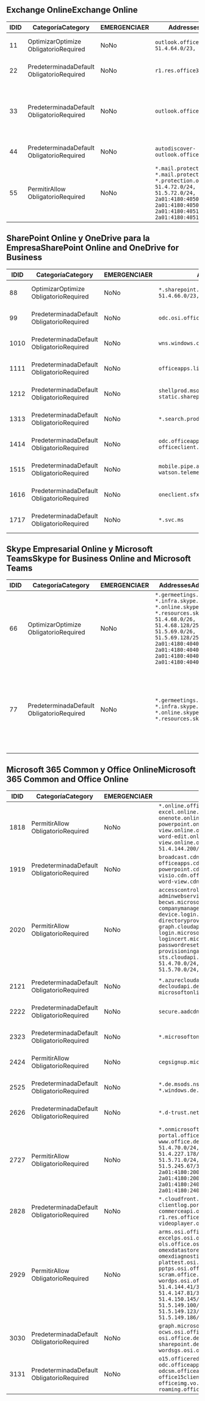 <!--THIS FILE IS AUTOMATICALLY GENERATED. MANUAL CHANGES WILL BE OVERWRITTEN.-->
<!--Please contact the Office 365 Endpoints team with any questions.-->
<!--Germany endpoints version 2018082900-->
<!--File generated 2018-08-29 22:00:12.0812-->

## <a name="exchange-online"></a><span data-ttu-id="c0b0e-101">Exchange Online</span><span class="sxs-lookup"><span data-stu-id="c0b0e-101">Exchange Online</span></span>

<span data-ttu-id="c0b0e-102">ID</span><span class="sxs-lookup"><span data-stu-id="c0b0e-102">ID</span></span> | <span data-ttu-id="c0b0e-103">Categoría</span><span class="sxs-lookup"><span data-stu-id="c0b0e-103">Category</span></span> | <span data-ttu-id="c0b0e-104">EMERGENCIA</span><span class="sxs-lookup"><span data-stu-id="c0b0e-104">ER</span></span> | <span data-ttu-id="c0b0e-105">Addresses</span><span class="sxs-lookup"><span data-stu-id="c0b0e-105">Addresses</span></span> | <span data-ttu-id="c0b0e-106">Puertos</span><span class="sxs-lookup"><span data-stu-id="c0b0e-106">Ports</span></span>
-- | -------------------- | -- | ----------------------------------------------------------------------------------------------------------------------------------------------------------------------------------------------------------------------------------------------------- | -------------------------------
<span data-ttu-id="c0b0e-107">1</span><span class="sxs-lookup"><span data-stu-id="c0b0e-107">1</span></span> | <span data-ttu-id="c0b0e-108">Optimizar</span><span class="sxs-lookup"><span data-stu-id="c0b0e-108">Optimize</span></span><BR><span data-ttu-id="c0b0e-109">Obligatorio</span><span class="sxs-lookup"><span data-stu-id="c0b0e-109">Required</span></span> | <span data-ttu-id="c0b0e-110">No</span><span class="sxs-lookup"><span data-stu-id="c0b0e-110">No</span></span> | `outlook.office.de`<BR>`51.4.64.0/23, 51.5.64.0/23` | <span data-ttu-id="c0b0e-111">**TCP:** 443, 80</span><span class="sxs-lookup"><span data-stu-id="c0b0e-111">**TCP:** 443, 80</span></span>
<span data-ttu-id="c0b0e-112">2</span><span class="sxs-lookup"><span data-stu-id="c0b0e-112">2</span></span> | <span data-ttu-id="c0b0e-113">Predeterminada</span><span class="sxs-lookup"><span data-stu-id="c0b0e-113">Default</span></span><BR><span data-ttu-id="c0b0e-114">Obligatorio</span><span class="sxs-lookup"><span data-stu-id="c0b0e-114">Required</span></span> | <span data-ttu-id="c0b0e-115">No</span><span class="sxs-lookup"><span data-stu-id="c0b0e-115">No</span></span> | `r1.res.office365.com` | <span data-ttu-id="c0b0e-116">**TCP:** 443, 80</span><span class="sxs-lookup"><span data-stu-id="c0b0e-116">**TCP:** 443, 80</span></span>
<span data-ttu-id="c0b0e-117">3</span><span class="sxs-lookup"><span data-stu-id="c0b0e-117">3</span></span> | <span data-ttu-id="c0b0e-118">Predeterminada</span><span class="sxs-lookup"><span data-stu-id="c0b0e-118">Default</span></span><BR><span data-ttu-id="c0b0e-119">Obligatorio</span><span class="sxs-lookup"><span data-stu-id="c0b0e-119">Required</span></span> | <span data-ttu-id="c0b0e-120">No</span><span class="sxs-lookup"><span data-stu-id="c0b0e-120">No</span></span> | `outlook.office.de` | <span data-ttu-id="c0b0e-121">**TCP:** 143, 25, 587, 993, 995</span><span class="sxs-lookup"><span data-stu-id="c0b0e-121">**TCP:** 143, 25, 587, 993, 995</span></span>
<span data-ttu-id="c0b0e-122">4</span><span class="sxs-lookup"><span data-stu-id="c0b0e-122">4</span></span> | <span data-ttu-id="c0b0e-123">Predeterminada</span><span class="sxs-lookup"><span data-stu-id="c0b0e-123">Default</span></span><BR><span data-ttu-id="c0b0e-124">Obligatorio</span><span class="sxs-lookup"><span data-stu-id="c0b0e-124">Required</span></span> | <span data-ttu-id="c0b0e-125">No</span><span class="sxs-lookup"><span data-stu-id="c0b0e-125">No</span></span> | `autodiscover-outlook.office.de` | <span data-ttu-id="c0b0e-126">**TCP:** 443, 80</span><span class="sxs-lookup"><span data-stu-id="c0b0e-126">**TCP:** 443, 80</span></span>
<span data-ttu-id="c0b0e-127">5</span><span class="sxs-lookup"><span data-stu-id="c0b0e-127">5</span></span> | <span data-ttu-id="c0b0e-128">Permitir</span><span class="sxs-lookup"><span data-stu-id="c0b0e-128">Allow</span></span><BR><span data-ttu-id="c0b0e-129">Obligatorio</span><span class="sxs-lookup"><span data-stu-id="c0b0e-129">Required</span></span> | <span data-ttu-id="c0b0e-130">No</span><span class="sxs-lookup"><span data-stu-id="c0b0e-130">No</span></span> | `*.mail.protection.outlook.de, *.mail.protection.outlook.de, *.protection.outlook.de`<BR>`51.4.72.0/24, 51.4.80.0/27, 51.5.72.0/24, 51.5.80.0/27, 2a01:4180:4050:400::/64, 2a01:4180:4050:800::/64, 2a01:4180:4051:400::/64, 2a01:4180:4051:800::/64` | <span data-ttu-id="c0b0e-131">**TCP:** 25, 443</span><span class="sxs-lookup"><span data-stu-id="c0b0e-131">**TCP:** 25, 443</span></span>

## <a name="sharepoint-online-and-onedrive-for-business"></a><span data-ttu-id="c0b0e-132">SharePoint Online y OneDrive para la Empresa</span><span class="sxs-lookup"><span data-stu-id="c0b0e-132">SharePoint Online and OneDrive for Business</span></span>

<span data-ttu-id="c0b0e-133">ID</span><span class="sxs-lookup"><span data-stu-id="c0b0e-133">ID</span></span> | <span data-ttu-id="c0b0e-134">Categoría</span><span class="sxs-lookup"><span data-stu-id="c0b0e-134">Category</span></span> | <span data-ttu-id="c0b0e-135">EMERGENCIA</span><span class="sxs-lookup"><span data-stu-id="c0b0e-135">ER</span></span> | <span data-ttu-id="c0b0e-136">Addresses</span><span class="sxs-lookup"><span data-stu-id="c0b0e-136">Addresses</span></span> | <span data-ttu-id="c0b0e-137">Puertos</span><span class="sxs-lookup"><span data-stu-id="c0b0e-137">Ports</span></span>
-- | -------------------- | -- | ------------------------------------------------------------------------------ | ----------------
<span data-ttu-id="c0b0e-138">8</span><span class="sxs-lookup"><span data-stu-id="c0b0e-138">8</span></span> | <span data-ttu-id="c0b0e-139">Optimizar</span><span class="sxs-lookup"><span data-stu-id="c0b0e-139">Optimize</span></span><BR><span data-ttu-id="c0b0e-140">Obligatorio</span><span class="sxs-lookup"><span data-stu-id="c0b0e-140">Required</span></span> | <span data-ttu-id="c0b0e-141">No</span><span class="sxs-lookup"><span data-stu-id="c0b0e-141">No</span></span> | `*.sharepoint.de`<BR>`51.4.66.0/23, 51.5.66.0/23` | <span data-ttu-id="c0b0e-142">**TCP:** 443, 80</span><span class="sxs-lookup"><span data-stu-id="c0b0e-142">**TCP:** 443, 80</span></span>
<span data-ttu-id="c0b0e-143">9</span><span class="sxs-lookup"><span data-stu-id="c0b0e-143">9</span></span> | <span data-ttu-id="c0b0e-144">Predeterminada</span><span class="sxs-lookup"><span data-stu-id="c0b0e-144">Default</span></span><BR><span data-ttu-id="c0b0e-145">Obligatorio</span><span class="sxs-lookup"><span data-stu-id="c0b0e-145">Required</span></span> | <span data-ttu-id="c0b0e-146">No</span><span class="sxs-lookup"><span data-stu-id="c0b0e-146">No</span></span> | `odc.osi.office.de` | <span data-ttu-id="c0b0e-147">**TCP:** 443, 80</span><span class="sxs-lookup"><span data-stu-id="c0b0e-147">**TCP:** 443, 80</span></span>
<span data-ttu-id="c0b0e-148">10</span><span class="sxs-lookup"><span data-stu-id="c0b0e-148">10</span></span> | <span data-ttu-id="c0b0e-149">Predeterminada</span><span class="sxs-lookup"><span data-stu-id="c0b0e-149">Default</span></span><BR><span data-ttu-id="c0b0e-150">Obligatorio</span><span class="sxs-lookup"><span data-stu-id="c0b0e-150">Required</span></span> | <span data-ttu-id="c0b0e-151">No</span><span class="sxs-lookup"><span data-stu-id="c0b0e-151">No</span></span> | `wns.windows.com` | <span data-ttu-id="c0b0e-152">**TCP:** 443, 80</span><span class="sxs-lookup"><span data-stu-id="c0b0e-152">**TCP:** 443, 80</span></span>
<span data-ttu-id="c0b0e-153">11</span><span class="sxs-lookup"><span data-stu-id="c0b0e-153">11</span></span> | <span data-ttu-id="c0b0e-154">Predeterminada</span><span class="sxs-lookup"><span data-stu-id="c0b0e-154">Default</span></span><BR><span data-ttu-id="c0b0e-155">Obligatorio</span><span class="sxs-lookup"><span data-stu-id="c0b0e-155">Required</span></span> | <span data-ttu-id="c0b0e-156">No</span><span class="sxs-lookup"><span data-stu-id="c0b0e-156">No</span></span> | `officeapps.live.com` | <span data-ttu-id="c0b0e-157">**TCP:** 443, 80</span><span class="sxs-lookup"><span data-stu-id="c0b0e-157">**TCP:** 443, 80</span></span>
<span data-ttu-id="c0b0e-158">12</span><span class="sxs-lookup"><span data-stu-id="c0b0e-158">12</span></span> | <span data-ttu-id="c0b0e-159">Predeterminada</span><span class="sxs-lookup"><span data-stu-id="c0b0e-159">Default</span></span><BR><span data-ttu-id="c0b0e-160">Obligatorio</span><span class="sxs-lookup"><span data-stu-id="c0b0e-160">Required</span></span> | <span data-ttu-id="c0b0e-161">No</span><span class="sxs-lookup"><span data-stu-id="c0b0e-161">No</span></span> | `shellprod.msocdn.de, spoprod-a.akamaihd.net, static.sharepointonline.com` | <span data-ttu-id="c0b0e-162">**TCP:** 443, 80</span><span class="sxs-lookup"><span data-stu-id="c0b0e-162">**TCP:** 443, 80</span></span>
<span data-ttu-id="c0b0e-163">13</span><span class="sxs-lookup"><span data-stu-id="c0b0e-163">13</span></span> | <span data-ttu-id="c0b0e-164">Predeterminada</span><span class="sxs-lookup"><span data-stu-id="c0b0e-164">Default</span></span><BR><span data-ttu-id="c0b0e-165">Obligatorio</span><span class="sxs-lookup"><span data-stu-id="c0b0e-165">Required</span></span> | <span data-ttu-id="c0b0e-166">No</span><span class="sxs-lookup"><span data-stu-id="c0b0e-166">No</span></span> | `*.search.production.de.azuretrafficmanager.de` | <span data-ttu-id="c0b0e-167">**TCP:** 443</span><span class="sxs-lookup"><span data-stu-id="c0b0e-167">**TCP:** 443</span></span>
<span data-ttu-id="c0b0e-168">14</span><span class="sxs-lookup"><span data-stu-id="c0b0e-168">14</span></span> | <span data-ttu-id="c0b0e-169">Predeterminada</span><span class="sxs-lookup"><span data-stu-id="c0b0e-169">Default</span></span><BR><span data-ttu-id="c0b0e-170">Obligatorio</span><span class="sxs-lookup"><span data-stu-id="c0b0e-170">Required</span></span> | <span data-ttu-id="c0b0e-171">No</span><span class="sxs-lookup"><span data-stu-id="c0b0e-171">No</span></span> | `odc.officeapps.live.com, officeclient.microsoft.com` | <span data-ttu-id="c0b0e-172">**TCP:** 443, 80</span><span class="sxs-lookup"><span data-stu-id="c0b0e-172">**TCP:** 443, 80</span></span>
<span data-ttu-id="c0b0e-173">15</span><span class="sxs-lookup"><span data-stu-id="c0b0e-173">15</span></span> | <span data-ttu-id="c0b0e-174">Predeterminada</span><span class="sxs-lookup"><span data-stu-id="c0b0e-174">Default</span></span><BR><span data-ttu-id="c0b0e-175">Obligatorio</span><span class="sxs-lookup"><span data-stu-id="c0b0e-175">Required</span></span> | <span data-ttu-id="c0b0e-176">No</span><span class="sxs-lookup"><span data-stu-id="c0b0e-176">No</span></span> | `mobile.pipe.aria.microsoft.com, ssw.live.com, watson.telemetry.microsoft.com` | <span data-ttu-id="c0b0e-177">**TCP:** 443, 80</span><span class="sxs-lookup"><span data-stu-id="c0b0e-177">**TCP:** 443, 80</span></span>
<span data-ttu-id="c0b0e-178">16</span><span class="sxs-lookup"><span data-stu-id="c0b0e-178">16</span></span> | <span data-ttu-id="c0b0e-179">Predeterminada</span><span class="sxs-lookup"><span data-stu-id="c0b0e-179">Default</span></span><BR><span data-ttu-id="c0b0e-180">Obligatorio</span><span class="sxs-lookup"><span data-stu-id="c0b0e-180">Required</span></span> | <span data-ttu-id="c0b0e-181">No</span><span class="sxs-lookup"><span data-stu-id="c0b0e-181">No</span></span> | `oneclient.sfx.ms` | <span data-ttu-id="c0b0e-182">**TCP:** 443, 80</span><span class="sxs-lookup"><span data-stu-id="c0b0e-182">**TCP:** 443, 80</span></span>
<span data-ttu-id="c0b0e-183">17</span><span class="sxs-lookup"><span data-stu-id="c0b0e-183">17</span></span> | <span data-ttu-id="c0b0e-184">Predeterminada</span><span class="sxs-lookup"><span data-stu-id="c0b0e-184">Default</span></span><BR><span data-ttu-id="c0b0e-185">Obligatorio</span><span class="sxs-lookup"><span data-stu-id="c0b0e-185">Required</span></span> | <span data-ttu-id="c0b0e-186">No</span><span class="sxs-lookup"><span data-stu-id="c0b0e-186">No</span></span> | `*.svc.ms` | <span data-ttu-id="c0b0e-187">**TCP:** 443, 80</span><span class="sxs-lookup"><span data-stu-id="c0b0e-187">**TCP:** 443, 80</span></span>

## <a name="skype-for-business-online-and-microsoft-teams"></a><span data-ttu-id="c0b0e-188">Skype Empresarial Online y Microsoft Teams</span><span class="sxs-lookup"><span data-stu-id="c0b0e-188">Skype for Business Online and Microsoft Teams</span></span>

<span data-ttu-id="c0b0e-189">ID</span><span class="sxs-lookup"><span data-stu-id="c0b0e-189">ID</span></span> | <span data-ttu-id="c0b0e-190">Categoría</span><span class="sxs-lookup"><span data-stu-id="c0b0e-190">Category</span></span> | <span data-ttu-id="c0b0e-191">EMERGENCIA</span><span class="sxs-lookup"><span data-stu-id="c0b0e-191">ER</span></span> | <span data-ttu-id="c0b0e-192">Addresses</span><span class="sxs-lookup"><span data-stu-id="c0b0e-192">Addresses</span></span> | <span data-ttu-id="c0b0e-193">Puertos</span><span class="sxs-lookup"><span data-stu-id="c0b0e-193">Ports</span></span>
-- | -------------------- | -- | ----------------------------------------------------------------------------------------------------------------------------------------------------------------------------------------------------------------------------------------------- | --------------------------------------------------
<span data-ttu-id="c0b0e-194">6</span><span class="sxs-lookup"><span data-stu-id="c0b0e-194">6</span></span> | <span data-ttu-id="c0b0e-195">Optimizar</span><span class="sxs-lookup"><span data-stu-id="c0b0e-195">Optimize</span></span><BR><span data-ttu-id="c0b0e-196">Obligatorio</span><span class="sxs-lookup"><span data-stu-id="c0b0e-196">Required</span></span> | <span data-ttu-id="c0b0e-197">No</span><span class="sxs-lookup"><span data-stu-id="c0b0e-197">No</span></span> | `*.germeetings.skype.de, *.infra.skype.de, *.online.skype.de, *.resources.skype.de`<BR>`51.4.68.0/26, 51.4.68.128/25, 51.5.69.0/26, 51.5.69.128/25, 2a01:4180:4040:1::/64, 2a01:4180:4040:2::/64, 2a01:4180:4040:7::/64, 2a01:4180:4040:8::/64` | <span data-ttu-id="c0b0e-198">**TCP:** 443, 80</span><span class="sxs-lookup"><span data-stu-id="c0b0e-198">**TCP:** 443, 80</span></span><BR><span data-ttu-id="c0b0e-199">**UDP:** 3478</span><span class="sxs-lookup"><span data-stu-id="c0b0e-199">**UDP:** 3478</span></span>
<span data-ttu-id="c0b0e-200">7</span><span class="sxs-lookup"><span data-stu-id="c0b0e-200">7</span></span> | <span data-ttu-id="c0b0e-201">Predeterminada</span><span class="sxs-lookup"><span data-stu-id="c0b0e-201">Default</span></span><BR><span data-ttu-id="c0b0e-202">Obligatorio</span><span class="sxs-lookup"><span data-stu-id="c0b0e-202">Required</span></span> | <span data-ttu-id="c0b0e-203">No</span><span class="sxs-lookup"><span data-stu-id="c0b0e-203">No</span></span> | `*.germeetings.skype.de, *.infra.skype.de, *.online.skype.de, *.resources.skype.de` | <span data-ttu-id="c0b0e-204">**TCP:** 5061, 50000-59999</span><span class="sxs-lookup"><span data-stu-id="c0b0e-204">**TCP:** 5061, 50000-59999</span></span><BR><span data-ttu-id="c0b0e-205">**UDP:** 50000-59999</span><span class="sxs-lookup"><span data-stu-id="c0b0e-205">**UDP:** 50000-59999</span></span>

## <a name="microsoft-365-common-and-office-online"></a><span data-ttu-id="c0b0e-206">Microsoft 365 Common y Office Online</span><span class="sxs-lookup"><span data-stu-id="c0b0e-206">Microsoft 365 Common and Office Online</span></span>

<span data-ttu-id="c0b0e-207">ID</span><span class="sxs-lookup"><span data-stu-id="c0b0e-207">ID</span></span> | <span data-ttu-id="c0b0e-208">Categoría</span><span class="sxs-lookup"><span data-stu-id="c0b0e-208">Category</span></span> | <span data-ttu-id="c0b0e-209">EMERGENCIA</span><span class="sxs-lookup"><span data-stu-id="c0b0e-209">ER</span></span> | <span data-ttu-id="c0b0e-210">Addresses</span><span class="sxs-lookup"><span data-stu-id="c0b0e-210">Addresses</span></span> | <span data-ttu-id="c0b0e-211">Puertos</span><span class="sxs-lookup"><span data-stu-id="c0b0e-211">Ports</span></span>
-- | ------------------- | -- | ------------------------------------------------------------------------------------------------------------------------------------------------------------------------------------------------------------------------------------------------------------------------------------------------------------------------------------------------------------------------------------------------------------------------------------------------------------------------------------------------------------------------------------------------------------------------------------------------ | ----------------
<span data-ttu-id="c0b0e-212">18</span><span class="sxs-lookup"><span data-stu-id="c0b0e-212">18</span></span> | <span data-ttu-id="c0b0e-213">Permitir</span><span class="sxs-lookup"><span data-stu-id="c0b0e-213">Allow</span></span><BR><span data-ttu-id="c0b0e-214">Obligatorio</span><span class="sxs-lookup"><span data-stu-id="c0b0e-214">Required</span></span> | <span data-ttu-id="c0b0e-215">No</span><span class="sxs-lookup"><span data-stu-id="c0b0e-215">No</span></span> | `*.online.office.de, broadcast.online.office.de, excel.online.office.de, onenote.online.office.de, powerpoint.online.office.de, view.online.office.de, visio.online.office.de, word-edit.online.office.de, word-view.online.office.de`<BR>`51.4.144.200/32, 51.5.149.3/32, 51.18.16.0/23` | <span data-ttu-id="c0b0e-216">**TCP:** 443</span><span class="sxs-lookup"><span data-stu-id="c0b0e-216">**TCP:** 443</span></span>
<span data-ttu-id="c0b0e-217">19</span><span class="sxs-lookup"><span data-stu-id="c0b0e-217">19</span></span> | <span data-ttu-id="c0b0e-218">Predeterminada</span><span class="sxs-lookup"><span data-stu-id="c0b0e-218">Default</span></span><BR><span data-ttu-id="c0b0e-219">Obligatorio</span><span class="sxs-lookup"><span data-stu-id="c0b0e-219">Required</span></span> | <span data-ttu-id="c0b0e-220">No</span><span class="sxs-lookup"><span data-stu-id="c0b0e-220">No</span></span> | `broadcast.cdn.office.de, excel.cdn.office.de, officeapps.cdn.office.de, onenote.cdn.office.de, powerpoint.cdn.office.de, view.cdn.office.de, visio.cdn.office.de, word-edit.cdn.office.de, word-view.cdn.office.de` | <span data-ttu-id="c0b0e-221">**TCP:** 443</span><span class="sxs-lookup"><span data-stu-id="c0b0e-221">**TCP:** 443</span></span>
<span data-ttu-id="c0b0e-222">20</span><span class="sxs-lookup"><span data-stu-id="c0b0e-222">20</span></span> | <span data-ttu-id="c0b0e-223">Permitir</span><span class="sxs-lookup"><span data-stu-id="c0b0e-223">Allow</span></span><BR><span data-ttu-id="c0b0e-224">Obligatorio</span><span class="sxs-lookup"><span data-stu-id="c0b0e-224">Required</span></span> | <span data-ttu-id="c0b0e-225">No</span><span class="sxs-lookup"><span data-stu-id="c0b0e-225">No</span></span> | `accesscontrol.cloudapi.de, adminwebservice.microsoftonline.de, becws.microsoftonline.de, companymanager.microsoftonline.de, device.login.microsoftonline.de, directoryprovisioning.cloudapi.de, graph.cloudapi.de, login.cloudapi.de, login.microsoftonline.de, logincert.microsoftonline.de, pas.cloudapi.de, passwordreset.activedirectory.microsoftazure.de, provisioningapi.microsoftonline.de, sts.cloudapi.de, syncservice.microsoftonline.de`<BR>`51.4.70.0/24, 51.4.136.0/24, 51.4.144.0/24, 51.5.70.0/24, 51.5.136.0/24, 51.5.144.0/24` | <span data-ttu-id="c0b0e-226">**TCP:** 443, 80</span><span class="sxs-lookup"><span data-stu-id="c0b0e-226">**TCP:** 443, 80</span></span>
<span data-ttu-id="c0b0e-227">21</span><span class="sxs-lookup"><span data-stu-id="c0b0e-227">21</span></span> | <span data-ttu-id="c0b0e-228">Predeterminada</span><span class="sxs-lookup"><span data-stu-id="c0b0e-228">Default</span></span><BR><span data-ttu-id="c0b0e-229">Obligatorio</span><span class="sxs-lookup"><span data-stu-id="c0b0e-229">Required</span></span> | <span data-ttu-id="c0b0e-230">No</span><span class="sxs-lookup"><span data-stu-id="c0b0e-230">No</span></span> | `*.azurecloudapp.de, *.cloudapi.de, *.windows.de, decloudapi.de, decloudapi.net, decloudapp.net, microsoftonline.de, windowsazure.de` | <span data-ttu-id="c0b0e-231">**TCP:** 443, 80</span><span class="sxs-lookup"><span data-stu-id="c0b0e-231">**TCP:** 443, 80</span></span>
<span data-ttu-id="c0b0e-232">22</span><span class="sxs-lookup"><span data-stu-id="c0b0e-232">22</span></span> | <span data-ttu-id="c0b0e-233">Predeterminada</span><span class="sxs-lookup"><span data-stu-id="c0b0e-233">Default</span></span><BR><span data-ttu-id="c0b0e-234">Obligatorio</span><span class="sxs-lookup"><span data-stu-id="c0b0e-234">Required</span></span> | <span data-ttu-id="c0b0e-235">No</span><span class="sxs-lookup"><span data-stu-id="c0b0e-235">No</span></span> | `secure.aadcdn.microsoftonline-p.com` | <span data-ttu-id="c0b0e-236">**TCP:** 443, 80</span><span class="sxs-lookup"><span data-stu-id="c0b0e-236">**TCP:** 443, 80</span></span>
<span data-ttu-id="c0b0e-237">23</span><span class="sxs-lookup"><span data-stu-id="c0b0e-237">23</span></span> | <span data-ttu-id="c0b0e-238">Predeterminada</span><span class="sxs-lookup"><span data-stu-id="c0b0e-238">Default</span></span><BR><span data-ttu-id="c0b0e-239">Obligatorio</span><span class="sxs-lookup"><span data-stu-id="c0b0e-239">Required</span></span> | <span data-ttu-id="c0b0e-240">No</span><span class="sxs-lookup"><span data-stu-id="c0b0e-240">No</span></span> | `*.microsoftonline.de, *.windows.net` | <span data-ttu-id="c0b0e-241">**TCP:** 443, 80</span><span class="sxs-lookup"><span data-stu-id="c0b0e-241">**TCP:** 443, 80</span></span>
<span data-ttu-id="c0b0e-242">24</span><span class="sxs-lookup"><span data-stu-id="c0b0e-242">24</span></span> | <span data-ttu-id="c0b0e-243">Permitir</span><span class="sxs-lookup"><span data-stu-id="c0b0e-243">Allow</span></span><BR><span data-ttu-id="c0b0e-244">Obligatorio</span><span class="sxs-lookup"><span data-stu-id="c0b0e-244">Required</span></span> | <span data-ttu-id="c0b0e-245">No</span><span class="sxs-lookup"><span data-stu-id="c0b0e-245">No</span></span> | `cegsignup.microsoft.de, negsignup.microsoft.de` | <span data-ttu-id="c0b0e-246">**TCP:** 443, 80</span><span class="sxs-lookup"><span data-stu-id="c0b0e-246">**TCP:** 443, 80</span></span>
<span data-ttu-id="c0b0e-247">25</span><span class="sxs-lookup"><span data-stu-id="c0b0e-247">25</span></span> | <span data-ttu-id="c0b0e-248">Predeterminada</span><span class="sxs-lookup"><span data-stu-id="c0b0e-248">Default</span></span><BR><span data-ttu-id="c0b0e-249">Obligatorio</span><span class="sxs-lookup"><span data-stu-id="c0b0e-249">Required</span></span> | <span data-ttu-id="c0b0e-250">No</span><span class="sxs-lookup"><span data-stu-id="c0b0e-250">No</span></span> | `*.de.msods.nsatc.net, *.office.de.akadns.net, *.windows.de.nsatc.net, officehome.msocdn.de` | <span data-ttu-id="c0b0e-251">**TCP:** 443, 80</span><span class="sxs-lookup"><span data-stu-id="c0b0e-251">**TCP:** 443, 80</span></span>
<span data-ttu-id="c0b0e-252">26</span><span class="sxs-lookup"><span data-stu-id="c0b0e-252">26</span></span> | <span data-ttu-id="c0b0e-253">Predeterminada</span><span class="sxs-lookup"><span data-stu-id="c0b0e-253">Default</span></span><BR><span data-ttu-id="c0b0e-254">Obligatorio</span><span class="sxs-lookup"><span data-stu-id="c0b0e-254">Required</span></span> | <span data-ttu-id="c0b0e-255">No</span><span class="sxs-lookup"><span data-stu-id="c0b0e-255">No</span></span> | `*.d-trust.net` | <span data-ttu-id="c0b0e-256">**TCP:** 443, 80</span><span class="sxs-lookup"><span data-stu-id="c0b0e-256">**TCP:** 443, 80</span></span>
<span data-ttu-id="c0b0e-257">27</span><span class="sxs-lookup"><span data-stu-id="c0b0e-257">27</span></span> | <span data-ttu-id="c0b0e-258">Permitir</span><span class="sxs-lookup"><span data-stu-id="c0b0e-258">Allow</span></span><BR><span data-ttu-id="c0b0e-259">Obligatorio</span><span class="sxs-lookup"><span data-stu-id="c0b0e-259">Required</span></span> | <span data-ttu-id="c0b0e-260">No</span><span class="sxs-lookup"><span data-stu-id="c0b0e-260">No</span></span> | `*.onmicrosoft.de, *.osi.office.de, office.de, portal.office.de, webshell.suite.office.de, www.office.de`<BR>`51.4.70.0/24, 51.4.71.0/24, 51.4.226.115/32, 51.4.227.178/32, 51.4.230.178/32, 51.5.70.0/24, 51.5.71.0/24, 51.5.147.48/32, 51.5.242.163/32, 51.5.245.67/32, 2a01:4180:2001::92/128, 2a01:4180:2001::234/128, 2a01:4180:2001::3b8/128, 2a01:4180:2401::11f/128, 2a01:4180:2401::33b/128, 2a01:4180:2401::55b/128` | <span data-ttu-id="c0b0e-261">**TCP:** 443, 80</span><span class="sxs-lookup"><span data-stu-id="c0b0e-261">**TCP:** 443, 80</span></span>
<span data-ttu-id="c0b0e-262">28</span><span class="sxs-lookup"><span data-stu-id="c0b0e-262">28</span></span> | <span data-ttu-id="c0b0e-263">Predeterminada</span><span class="sxs-lookup"><span data-stu-id="c0b0e-263">Default</span></span><BR><span data-ttu-id="c0b0e-264">Obligatorio</span><span class="sxs-lookup"><span data-stu-id="c0b0e-264">Required</span></span> | <span data-ttu-id="c0b0e-265">No</span><span class="sxs-lookup"><span data-stu-id="c0b0e-265">No</span></span> | `*.cloudfront.net, agent.office.de, clientlog.portal.office.de, commerceapi.office.de, prod.msocdn.de, r1.res.office365.com, shellprod.msocdn.de, videoplayer.osi.office.net` | <span data-ttu-id="c0b0e-266">**TCP:** 443, 80</span><span class="sxs-lookup"><span data-stu-id="c0b0e-266">**TCP:** 443, 80</span></span>
<span data-ttu-id="c0b0e-267">29</span><span class="sxs-lookup"><span data-stu-id="c0b0e-267">29</span></span> | <span data-ttu-id="c0b0e-268">Permitir</span><span class="sxs-lookup"><span data-stu-id="c0b0e-268">Allow</span></span><BR><span data-ttu-id="c0b0e-269">Obligatorio</span><span class="sxs-lookup"><span data-stu-id="c0b0e-269">Required</span></span> | <span data-ttu-id="c0b0e-270">No</span><span class="sxs-lookup"><span data-stu-id="c0b0e-270">No</span></span> | `arms.osi.office.de, excelcs.osi.office.de, excelps.osi.office.de, manage.osi.office.de, ols.office.osi.de, ols.osi.office.de, omexdatastore.osi.office.de, omexdiagnostics.osi.office.de, plattest.osi.office.de, pptcs.osi.office.de, pptps.osi.office.de, retailer.osi.office.de, scram.office.osi.de, wordcs.osi.office.de, wordps.osi.office.de`<BR>`51.4.144.41/32, 51.4.144.174/32, 51.4.145.38/32, 51.4.147.81/32, 51.4.147.233/32, 51.4.148.12/32, 51.4.150.145/32, 51.5.147.242/32, 51.5.149.100/32, 51.5.149.119/32, 51.5.149.123/32, 51.5.149.180/32, 51.5.149.186/32, 51.18.0.0/21` | <span data-ttu-id="c0b0e-271">**TCP:** 443, 80</span><span class="sxs-lookup"><span data-stu-id="c0b0e-271">**TCP:** 443, 80</span></span>
<span data-ttu-id="c0b0e-272">30</span><span class="sxs-lookup"><span data-stu-id="c0b0e-272">30</span></span> | <span data-ttu-id="c0b0e-273">Predeterminada</span><span class="sxs-lookup"><span data-stu-id="c0b0e-273">Default</span></span><BR><span data-ttu-id="c0b0e-274">Obligatorio</span><span class="sxs-lookup"><span data-stu-id="c0b0e-274">Required</span></span> | <span data-ttu-id="c0b0e-275">No</span><span class="sxs-lookup"><span data-stu-id="c0b0e-275">No</span></span> | `graph.microsoft.de, microsoftonline.de, ocws.osi.office.de, odc.osi.office.de, osi.office.de, roaming.osi.office.de, sharepoint.de, store.office.de, wordsgs.osi.office.de` | <span data-ttu-id="c0b0e-276">**TCP:** 443, 80</span><span class="sxs-lookup"><span data-stu-id="c0b0e-276">**TCP:** 443, 80</span></span>
<span data-ttu-id="c0b0e-277">31</span><span class="sxs-lookup"><span data-stu-id="c0b0e-277">31</span></span> | <span data-ttu-id="c0b0e-278">Predeterminada</span><span class="sxs-lookup"><span data-stu-id="c0b0e-278">Default</span></span><BR><span data-ttu-id="c0b0e-279">Obligatorio</span><span class="sxs-lookup"><span data-stu-id="c0b0e-279">Required</span></span> | <span data-ttu-id="c0b0e-280">No</span><span class="sxs-lookup"><span data-stu-id="c0b0e-280">No</span></span> | `o15.officeredir.microsoft.com, odc.officeapps.live.com, odcsm.officeapps.live.com, office.microsoft.com, office15client.microsoft.com, officeimg.vo.msecnd.net, roaming.officeapps.live.com` | <span data-ttu-id="c0b0e-281">**TCP:** 443, 80</span><span class="sxs-lookup"><span data-stu-id="c0b0e-281">**TCP:** 443, 80</span></span>
